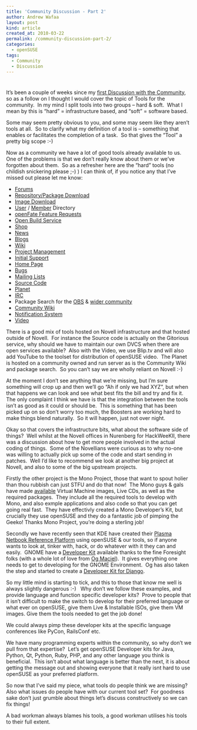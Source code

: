 ```yaml
---
title: 'Community Discussion - Part 2'
author: Andrew Wafaa
layout: post
kind: article
created_at: 2010-03-22
permalink: /community-discussion-part-2/
categories:
  - openSUSE
tags:
  - Community
  - Discussion
---
```

# 

It’s been a couple of weeks since my [first Discussion with the Community][1], so as a follow on I thought I would cover the topic of Tools for the community.  In my mind I split tools into two groups – hard & soft.  What I mean by this is “hard” = infrastructure based, and “soft” = software based.

 [1]: http://andrew.wafaa.eu/2010/03/09/community-discussion-part1.html "Community Discussion - Part 1"

Some may seem pretty obvious to you, and some may seem like they aren’t tools at all.  So to clarify what my definition of a tool is – something that enables or facilitates the completion of a task.  So that gives the “Tool” a pretty big scope :-) 

Now as a community we have a lot of good tools already available to us.  One of the problems is that we don’t really know about them or we’ve forgotten about them.  So as a refresher here are the “hard” tools (no childish snickering please ;-) ) I can think of, if you notice any that I’ve missed out please let me know:

*   [Forums][4]
*   [Repository/Package Download][5]
*   [Image Download][6]
*   [User][7] / [Member][8] Directory
*   [openFate Feature Requests][9]
*   [Open Build Service][10]
*   [Shop][11]
*   [News][12]
*   [Blogs][13]
*   [Wiki][14]
*   [Project Management][15]
*   [Initial Support][16]
*   [Home Page][17]
*   [Bugs][18]
*   [Mailing Lists][19]
*   [Source Code][20]
*   [Planet][21]
*   [IRC][22]
*   Package Search for the [OBS][23] & [wider community][24]
*   [Community Wiki][25]
*   [Notification System][26]
*   [Video][27]

 [4]: http://forums.opensuse.org/ "openSUSE Forums - A wealth of knowledge and support"
 [5]: http://download.opensuse.org/ "The root of all openSUSE downloads"
 [6]: http://software.opensuse.org/ "Get the latest and greatest openSUSE ISO"
 [7]: http://connect.opensuse.org/ "The new User directory - a work in progress"
 [8]: http://users.opensuse.org/ "The old user/member directory"
 [9]: http://features.opensuse.org/ "The best way to log a request for the project"
 [10]: http://build.opensuse.org/ "Build packages for an application on a multitude of distros"
 [11]: http://shop.opensuse.org/ "Get your Geeko merchandise from here"
 [12]: http://news.opensuse.org/ "The openSUSE news stand"
 [13]: http://lizards.opensuse.org/ "openSUSE Members blog service"
 [14]: http://en.opensuse.org/ "The main resource for openSUSE - many localisations exist too"
 [15]: http://retro.opensuse.org/ "The newest tool to the pack - get your team/project organised"
 [16]: http://help.opensuse.org/ "The launch page for support queries"
 [17]: http://www.opensuse.org/ "The first thing many people see when it comes to openSUSE"
 [18]: http://bugzilla.novell.com/ "File those issues youhave here"
 [19]: http://lists.opensuse.org/ "A great way to communicate with the community and get support from them"
 [20]: http://gitorious.org/opensuse "Most of the source is held here"
 [21]: http://planet.opensuse.org/ "An aggregate of blogs for people involved with openSUSE"
 [22]: http://en.opensuse.org/Communicate/IRC "The best way to interact in real time with the community if you can't be face to face"
 [23]: http://software.opensuse.org/search "Find that package you want in the OBS"
 [24]: http://packages.opensuse-community.org/ "Find that package you want in any of the acknowledged repos"
 [25]: http://www.opensuse-community.org/ "Get information on things can't be hosted on Novell infrastructure - codecs etc"
 [26]: http://hermes.opensuse.org/ "Get notified on your packages or feature requests"
 [27]: http://opensuse.blip.tv/ "See presentations etc from the openSUSE community"

There is a good mix of tools hosted on Novell infrastructure and that hosted outside of Novell.  For instance the Source code is actually on the Gitorious service, why should we have to maintain our own DVCS when there are open services available?  Also with the Video, we use Blip.tv and will also add YouTube to the toolset for distribution of openSUSE video.  The Planet is hosted on a community owned and run server as is the Community Wiki and package search.  So you can’t say we are wholly reliant on Novell :-)

At the moment I don’t see anything that we’re missing, but I’m sure something will crop up and then we’ll go “Ah if only we had XYZ”, but when that happens we can look and see what best fits the bill and try and fix it.  The only complaint I think we have is that the integration between the tools isn’t as good as it could or should be.  This is something that has been picked up on so don’t worry too much, the Boosters are working hard to make things blend naturally.  So it will happen, just not over night.

Okay so that covers the infrastructure bits, what about the software side of things?  Well whilst at the Novell offices in Nurenberg for HackWeeKII, there was a discussion about how to get more people involved in the actual coding of things.  Some of the Novellians were curious as to why no-one was willing to actually pick up some of the code and start sending in patches.  Well I’d like to recommend we look at another big project at Novell, and also to some of the big upstream projects.

Firstly the other project is the Mono Project, those that want to spout holier than thou rubbish can just STFU and do that now!  The Mono guys & gals have made [available][28] Virtual Machine images, Live CDs, as well as the required packages.  They include all the required tools to develop with Mono, and also exmple applications and also code so that you can get going real fast.  They have effectivly created a Mono Developer’s Kit, but crucially they use openSUSE and they do a fantastic job of pimping the Geeko! Thanks Mono Project, you’re doing a sterling job!

 [28]: http://http//www.go-mono.com/mono-downloads/download.html "Get the latest Mono goodness"

Secondly we have recently seen that KDE have created their [Plasma Netbook Reference Platform][29] using openSUSE & our tools, so if anyone wants to look at, tinker with, hack, or do whatever with it they can and easily.  GNOME have a [Developer Kit][30] available thanks to the fine Foresight folks (with a whole lot of love from [Og Maciel][31]).  It gives everything one needs to get to developing for the GNOME Environment.  Og has also taken the step and started to create a [Developer Kit for Django][32].

 [29]: http://aseigo.blogspot.com/2010/03/plasma-netbook-reference-platform_15.html "Aaron Siego announcing the Plasma Netbook Reference Platform"
 [30]: http://live.gnome.org/GnomeDeveloperKit "The GNOME Developer Kit"
 [31]: http://www.ogmaciel.com/ "THE Foresight & rPath man"
 [32]: http://www.ogmaciel.com/?p=828 "Og's Django Developer Kit"

So my little mind is starting to tick, and this to those that know me well is always slightly dangerous :-)   Why don’t we follow these examples, and provide language and function specific developer kits?  Prove to people that it isn’t difficult to make the switch to develop for their preferred language or what ever on openSUSE, give them Live & Installable ISOs, give them VM images. Give them the tools needed to get the job done!

We could always pimp these developer kits at the specific language conferences like PyCon, RailsConf etc.

We have many programming experts within the community, so why don’t we pull from that expertise?  Let’s get openSUSE Developer kits for Java, Python, Qt, Python, Ruby, PHP, and any other language you think is beneficial.  This isn’t about what language is better than the next, it is about getting the message out and showing everyone that it really isnt hard to use openSUSE as your preferred platform.

So now that I’ve said my piece, what tools do people think we are missing?  Also what issues do people have with our current tool set?  For goodness sake don’t just grumble about things let’s discuss constructively so we can fix things!

A bad workman always blames his tools, a good workman utilises his tools to their full extent.
